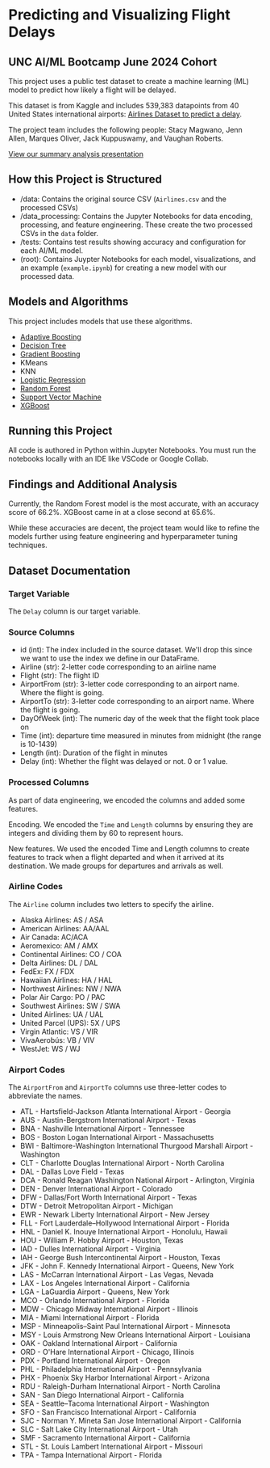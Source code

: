 # Predicting and Visualizing Flight Delays

## UNC AI/ML Bootcamp June 2024 Cohort

This project uses a public test dataset to create a machine learning (ML) model to predict how likely a flight will be delayed.

This dataset is from Kaggle and includes 539,383 datapoints from 40 United States international airports: [Airlines Dataset to predict a delay](https://www.kaggle.com/datasets/jimschacko/airlines-dataset-to-predict-a-delay).

The project team includes the following people: Stacy Magwano, Jenn Allen, Marques Oliver, Jack Kuppuswamy, and Vaughan Roberts.

[View our summary analysis presentation](https://docs.google.com/presentation/d/1j_SaOMO-UZ-eV1NtbN1Ck1CINe3boqKGDHTgbj5EA2c/edit#slide=id.p)

## How this Project is Structured

* /data: Contains the original source CSV (`Airlines.csv` and the processed CSVs)
* /data_processing: Contains the Jupyter Notebooks for data encoding, processing, and feature engineering. These create the two processed CSVs in the `data` folder.
* /tests: Contains test results showing accuracy and configuration for each AI/ML model.
* (root): Contains Juypter Notebooks for each model, visualizations, and an example (`example.ipynb`) for creating a new model with our processed data.

## Models and Algorithms

This project includes models that use these algorithms.

* [Adaptive Boosting](/ada_boost.ipynb)
* [Decision Tree](/decision_tree.ipynb)
* [Gradient Boosting](/gradient_boost.ipynb)
* KMeans
* KNN
* [Logistic Regression](/logistic_regression.ipynb)
* [Random Forest](/random_forest.ipynb)
* [Support Vector Machine](/svm.ipynb)
* [XGBoost](/xgboost.ipynb)

## Running this Project

All code is authored in Python within Jupyter Notebooks. You must run the notebooks locally with an IDE like VSCode or Google Collab.

## Findings and Additional Analysis

Currently, the Random Forest model is the most accurate, with an accuracy score of 66.2%. XGBoost came in at a close second at 65.6%.

While these accuracies are decent, the project team would like to refine the models further using feature engineering and hyperparameter tuning techniques.

## Dataset Documentation

### Target Variable

The `Delay` column is our target variable.

### Source Columns

* id (int): The index included in the source dataset. We'll drop this since we want to use the index we define in our DataFrame.
* Airline (str): 2-letter code corresponding to an airline name
* Flight (str): The flight ID
* AirportFrom (str): 3-letter code corresponding to an airport name. Where the flight is going.
* AirportTo (str): 3-letter code corresponding to an airport name. Where the flight is going.
* DayOfWeek (int): The numeric day of the week that the flight took place on
* Time (int): departure time measured in minutes from midnight (the range is 10-1439)
* Length (int): Duration of the flight in minutes
* Delay (int): Whether the flight was delayed or not. 0 or 1 value.

### Processed Columns

As part of data engineering, we encoded the columns and added some features.

Encoding. We encoded the `Time` and `Length` columns by ensuring they are integers and dividing them by 60 to represent hours.

New features. We used the encoded Time and Length columns to create features to track when a flight departed and when it arrived at its destination. We made groups for departures and arrivals as well.

### Airline Codes

The `Airline` column includes two letters to specify the airline. 

* Alaska Airlines: AS / ASA
* American Airlines: AA/AAL
* Air Canada: AC/ACA
* Aeromexico: AM / AMX
* Continental Airlines: CO / COA
* Delta Airlines: DL / DAL
* FedEx: FX / FDX
* Hawaiian Airlines: HA / HAL
* Northwest Airlines: NW / NWA
* Polar Air Cargo: PO / PAC
* Southwest Airlines: SW / SWA
* United Airlines: UA / UAL
* United Parcel (UPS): 5X / UPS
* Virgin Atlantic: VS / VIR
* VivaAerobús: VB / VIV
* WestJet: WS / WJ

### Airport Codes

The `AirportFrom` and `AirportTo` columns use three-letter codes to abbreviate the names.

* ATL - Hartsfield-Jackson Atlanta International Airport - Georgia
* AUS - Austin-Bergstrom International Airport - Texas
* BNA - Nashville International Airport - Tennessee
* BOS - Boston Logan International Airport - Massachusetts
* BWI - Baltimore-Washington International Thurgood Marshall Airport - Washington
* CLT - Charlotte Douglas International Airport - North Carolina
* DAL - Dallas Love Field - Texas
* DCA - Ronald Reagan Washington National Airport - Arlington, Virginia
* DEN - Denver International Airport - Colorado
* DFW - Dallas/Fort Worth International Airport - Texas
* DTW - Detroit Metropolitan Airport - Michigan
* EWR - Newark Liberty International Airport - New Jersey
* FLL - Fort Lauderdale–Hollywood International Airport - Florida
* HNL - Daniel K. Inouye International Airport - Honolulu, Hawaii
* HOU - William P. Hobby Airport - Houston, Texas
* IAD - Dulles International Airport - Virginia
* IAH - George Bush Intercontinental Airport - Houston, Texas
* JFK - John F. Kennedy International Airport - Queens, New York
* LAS - McCarran International Airport - Las Vegas, Nevada
* LAX - Los Angeles International Airport - California
* LGA - LaGuardia Airport - Queens, New York
* MCO - Orlando International Airport - Florida
* MDW - Chicago Midway International Airport - Illinois
* MIA - Miami International Airport - Florida
* MSP - Minneapolis–Saint Paul International Airport - Minnesota
* MSY - Louis Armstrong New Orleans International Airport - Louisiana
* OAK - Oakland International Airport - California
* ORD - O'Hare International Airport - Chicago, Illinois
* PDX - Portland International Airport - Oregon
* PHL - Philadelphia International Airport - Pennsylvania
* PHX - Phoenix Sky Harbor International Airport - Arizona
* RDU - Raleigh-Durham International Airport - North Carolina
* SAN - San Diego International Airport - California
* SEA - Seattle–Tacoma International Airport - Washington
* SFO - San Francisco International Airport - California
* SJC - Norman Y. Mineta San Jose International Airport - California
* SLC - Salt Lake City International Airport - Utah
* SMF - Sacramento International Airport - California
* STL - St. Louis Lambert International Airport - Missouri
* TPA - Tampa International Airport - Florida
